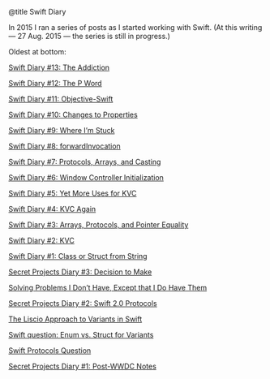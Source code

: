 @title Swift Diary

In 2015 I ran a series of posts as I started working with Swift. (At this writing — 27 Aug. 2015 — the series is still in progress.)

Oldest at bottom:

<a href="http://inessential.com/2015/08/27/swift_diary_13_the_addiction">Swift Diary #13: The Addiction</a>

<a href="http://inessential.com/2015/08/14/swift_diary_12_the_p_word">Swift Diary #12: The P Word</a>

<a href="http://inessential.com/2015/08/11/swift_diary_11_objective-swift">Swift Diary #11: Objective-Swift</a>

<a href="http://inessential.com/2015/08/07/swift_diary_10_changes_to_properties">Swift Diary #10: Changes to Properties</a>

<a href="http://inessential.com/2015/08/05/swift_diary_9_where_im_stuck">Swift Diary #9: Where I’m Stuck</a>

<a href="http://inessential.com/2015/08/04/swift_diary_8_forwardinvocation">Swift Diary #8: forwardInvocation</a>

<a href="http://inessential.com/2015/08/02/swift_diary_7_protocols_arrays_and_c">Swift Diary #7: Protocols, Arrays, and Casting</a>

<a href="http://inessential.com/2015/08/01/swift_diary_6_window_controller_initia">Swift Diary #6: Window Controller Initialization</a>

<a href="http://inessential.com/2015/07/29/swift_diary_5_yet_more_uses_for_kvc">Swift Diary #5: Yet More Uses for KVC</a>

<a href="http://inessential.com/2015/07/24/swift_diary_4_kvc_again">Swift Diary #4: KVC Again</a>

<a href="http://inessential.com/2015/07/23/swift_diary_3_arrays_protocols_and_p">Swift Diary #3: Arrays, Protocols, and Pointer Equality</a>

<a href="http://inessential.com/2015/07/22/swift_diary_2_kvc">Swift Diary #2: KVC</a>

<a href="http://inessential.com/2015/07/20/swift_diary_1_class_or_struct_from_str">Swift Diary #1: Class or Struct from String</a>

<a href="http://inessential.com/2015/07/19/secret_projects_diary_3_decision_to_ma">Secret Projects Diary #3: Decision to Make</a>

<a href="http://inessential.com/2015/07/19/solving_problems_i_dont_have_except_th">Solving Problems I Don’t Have, Except that I Do Have Them</a>

<a href="http://inessential.com/2015/07/19/secret_projects_diary_2_swift_2_0_prot">Secret Projects Diary #2: Swift 2.0 Protocols</a>

<a href="http://inessential.com/2015/07/04/the_liscio_approach_to_variants_in_swift">The Liscio Approach to Variants in Swift</a>

<a href="http://inessential.com/2015/06/23/swift_question_enum_vs_struct_for_vari">Swift question: Enum vs. Struct for Variants</a>

<a href="http://inessential.com/2015/06/21/swift_protocols_question">Swift Protocols Question</a>

<a href="http://inessential.com/2015/06/14/secret_projects_diary_1_post-wwdc_note">Secret Projects Diary #1: Post-WWDC Notes</a>